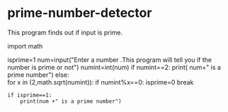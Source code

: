 # prime-number-detector
This program finds out if input is prime.

import math

isprime=1
num=input("Enter a number .This program will tell you if the number is prime or not")
numint=int(num)
if numint==2:
    print( num+" is a prime number")
else:   
    for x in (2,math.sqrt(numint)):
        if numint%x==0:
            isprime=0
            break

    if isprime==1:
        print(num +" is a prime number")
    
     

